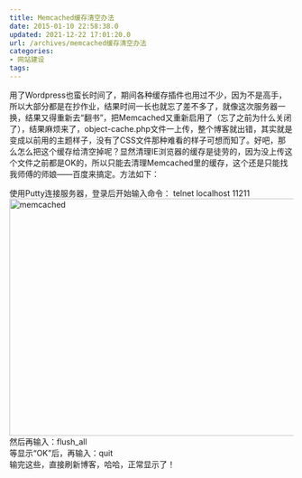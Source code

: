 ```yaml
---
title: Memcached缓存清空办法
date: 2015-01-10 22:58:38.0
updated: 2021-12-22 17:01:20.0
url: /archives/memcached缓存清空办法
categories: 
- 网站建设
tags: 
---
```


用了Wordpress也蛮长时间了，期间各种缓存插件也用过不少，因为不是高手，所以大部分都是在抄作业，结果时间一长也就忘了差不多了，就像这次服务器一换，结果又得重新去“翻书”，把Memcached又重新启用了（忘了之前为什么关闭了），结果麻烦来了，object-cache.php文件一上传，整个博客就出错，其实就是变成以前用的主题样子，没有了CSS文件那种难看的样子可想而知了。好吧，那么怎么把这个缓存给清空掉呢？显然清理IE浏览器的缓存是徒劳的，因为没上传这个文件之前都是OK的，所以只能去清理Memcached里的缓存，这个还是只能找我师傅的师娘——百度来搞定。方法如下：
<div class="alert alert-info">
使用Putty连接服务器，登录后开始输入命令： telnet localhost 11211</div>
<a href="http://uu126.cn/wp-content/uploads/2015/01/memcached.jpg"><img class="alignnone size-full wp-image-1353" src="http://uu126.cn/wp-content/uploads/2015/01/memcached.jpg" alt="memcached" width="670" height="420" /></a>
<div class="alert alert-info">
然后再输入：flush_all</div>
<div class="alert alert-info">
等显示“OK”后，再输入：quit
</div>
输完这些，直接刷新博客，哈哈，正常显示了！